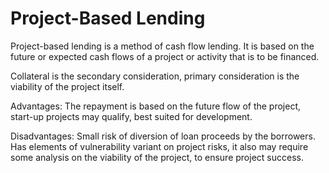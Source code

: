 # Project-Based Lending

Project-based lending is a method of cash flow lending. It is based on the future or expected cash flows of a project or activity that is to be financed.

Collateral is the secondary consideration, primary consideration is the viability of the project itself.

Advantages: The repayment is based on the future flow of the project, start-up projects may qualify, best suited for development.

Disadvantages: Small risk of diversion of loan proceeds by the borrowers. Has elements of vulnerability variant on project risks, it also may require some analysis on the viability of the project, to ensure project success.
